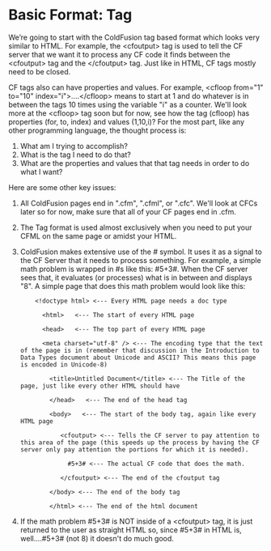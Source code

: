 # Basic Format: Tag

We’re going to start with the ColdFusion tag based format which looks very similar to HTML. For example, the \<cfoutput> tag is used to tell the CF server that we want it to process any CF code it finds between the \<cfoutput> tag and the \</cfoutput> tag. Just like in HTML, CF tags mostly need to be closed.

CF tags also can have properties and values. For example, \<cfloop from="1" to="10" index="i">....\</cfloop> means to start at 1 and do whatever is in between the tags 10 times using the variable "i" as a counter. We'll look more at the \<cfloop> tag soon but for now, see how the tag (cfloop) has properties (for, to, index) and values (1,10,i)? For the most part, like any other programming language, the thought process is:

1. What am I trying to accomplish?
2. What is the tag I need to do that?
3. What are the properties and values that that tag needs in order to do what I want?

Here are some other key issues:

1. All ColdFusion pages end in ".cfm", ".cfml", or ".cfc". We'll look at CFCs later so for now, make sure that all of your CF pages end in .cfm.
2. The Tag format is used almost exclusively when you need to put your CFML on the same page or amidst your HTML.
3.  ColdFusion makes extensive use of the # symbol. It uses it as a signal to the CF Server that it needs to process something. For example, a simple math problem is wrapped in #s like this: #5+3#. When the CF server sees that, it evaluates (or processes) what is in between and displays "8". A simple page that does this math problem would look like this:

    ```
    	<!doctype html> <--- Every HTML page needs a doc type

    	  <html>   <--- The start of every HTML page

    	  <head>   <--- The top part of every HTML page

    	  <meta charset="utf-8" /> <--- The encoding type that the text of the page is in (remember that discussion in the Introduction to Data Types document about Unicode and ASCII? This means this page is encoded in Unicode-8)

    	  	<title>Untitled Document</title> <--- The Title of the page, just like every other HTML should have

    	  	</head>   <--- The end of the head tag

    		<body>   <--- The start of the body tag, again like every HTML page

          	   <cfoutput> <--- Tells the CF server to pay attention to this area of the page (this speeds up the process by having the CF server only pay attention the portions for which it is needed).

          	     #5+3# <--- The actual CF code that does the math.

          	   </cfoutput> <--- The end of the cfoutput tag

    	  	</body> <--- The end of the body tag

    	  	</html> <--- The end of the html document

    ```
4. If the math problem #5+3# is NOT inside of a \<cfoutput> tag, it is just returned to the user as straight HTML so, since #5+3# in HTML is, well....#5+3# (not 8) it doesn't do much good.
